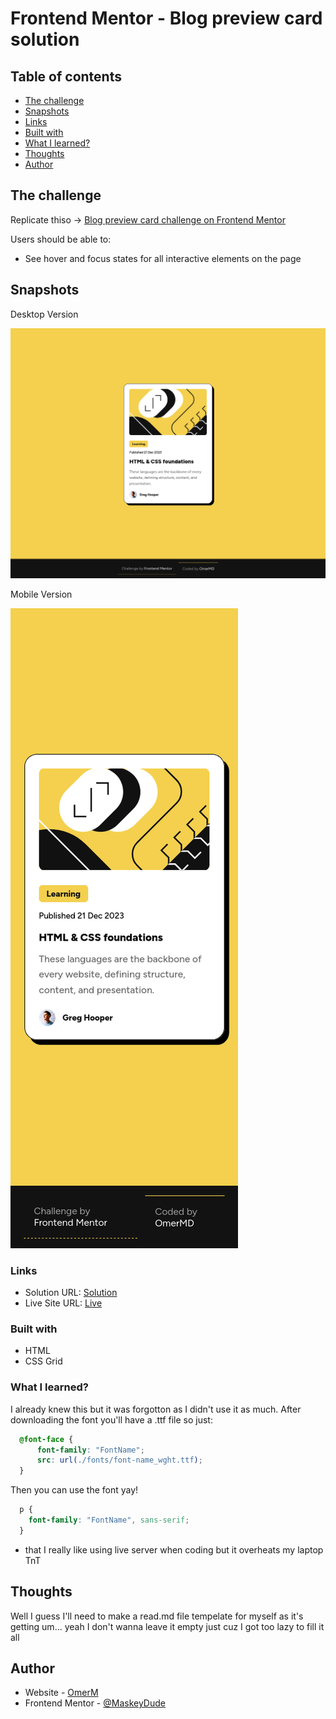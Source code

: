 # Frontend Mentor - Blog preview card solution


## Table of contents

- [The challenge](#the-challenge)
- [Snapshots](#snapshots)
- [Links](#links)
- [Built with](#built-with)
- [What I learned?](#what-i-learned?)
- [Thoughts](#thoughts)
- [Author](#author)


## The challenge

Replicate thiso  -> [Blog preview card challenge on Frontend Mentor](https://www.frontendmentor.io/challenges/blog-preview-card-ckPaj01IcS)

Users should be able to:

- See hover and focus states for all interactive elements on the page

## Snapshots

Desktop Version

![](./desktop.png)

Mobile Version

![](./mobile.png)

### Links

- Solution URL: [Solution](https://github.com/MaskeyDude/blog-preview-card_frontendo)
- Live Site URL: [Live](https://maskeydude.github.io/blog-preview-card_frontendo/)

### Built with

- HTML
- CSS Grid

### What I learned?

I already knew this but it was forgotton as I didn't use it as much. After downloading the font you'll have a .ttf file so just:

```css
  @font-face {
      font-family: "FontName";
      src: url(./fonts/font-name_wght.ttf);
  }
```

Then you can use the font yay!

```css
  p {
    font-family: "FontName", sans-serif;
  }
```

+ that I really like using live server when coding but it overheats my laptop TnT

## Thoughts

Well I guess I'll need to make a read.md file tempelate for myself as it's getting um... yeah I don't wanna leave it empty just cuz I got too lazy to fill it all

## Author

- Website - [OmerM](https://www.omerm.42web.io/index.html?i=1)
- Frontend Mentor - [@MaskeyDude](https://www.frontendmentor.io/profile/MaskeyDude)
